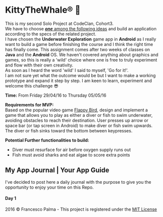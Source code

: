 # KittyTheWhale® :whale:  
  
This is my second Solo Project at CodeClan, Cohort3.  
We have to choose [_**one**_ among the following ideas](https://github.com/FrancescoPalma/CodeClan_Assignment_3/blob/master/project_definitions.md) and build an application according to the specs of the related project.  
I have chosen the **Underwater Exploration** game app in **Android** as I really want to build a game before finishing the course and I think the right time has finally come. This assignment comes after two weeks of classes on **Java** and the **Android** OS. We haven't covered anything about graphics and games, so this is really a 'wild' choice where one is free to truly experiment and flow with their own creativity.  
As soon as I heard the word 'wild' I said to myself, 'Go for it!'.  
I am not sure yet what the outcome would be but I want to make a working prototype and expand it step by step. I am keen to learn, experiment and welcome this challenge :sunglasses:  

**Time:** From Friday 29/04/16 to Thursday 05/05/16  
  
**Requirements for MVP:**  
Based on the popular video game [Flappy Bird](https://en.wikipedia.org/wiki/Flappy_Bird), design and implement a game that allows you to play as either a diver or fish to swim underwater, avoiding obstacles to reach their destination.
User presses up arrow or space bar (or tap screen in Android) to make diver or fish swim upwards. The diver or fish sinks toward the bottom between keypresses. 
  
**Potential Further functionalities to build:**  
* Diver must resurface for air before oxygen supply runs out
* Fish must avoid sharks and eat algae to score extra points 

## My App Journal | Your App Guide  
I've decided to post here a daily journal with the purpose to give you the opportunity to enjoy your time on this Repo.  
  
#### Day 1
    
2016 © Francesco Palma - This project is registered under the [MIT License](https://github.com/FrancescoPalma/CodeClan_Assignment_3/blob/master/License)
